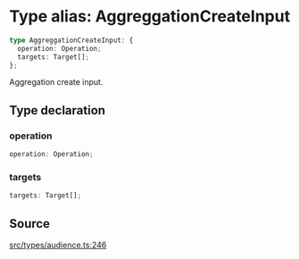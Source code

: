 # Type alias: AggreggationCreateInput

```ts
type AggreggationCreateInput: {
  operation: Operation;
  targets: Target[];
};
```

Aggregation create input.

## Type declaration

### operation

```ts
operation: Operation;
```

### targets

```ts
targets: Target[];
```

## Source

[src/types/audience.ts:246](https://github.com/torque-labs/torque-ts-sdk/blob/4377d91cff1aa0b27936cb53a23174cb35cc6c04/src/types/audience.ts#L246)
